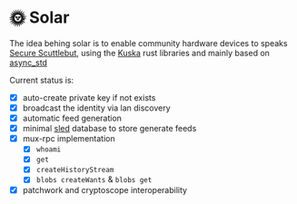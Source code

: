 # 🌞 Solar

The idea behing solar is to enable community hardware devices to speaks [Secure Scuttlebut](https://scuttlebutt.nz/), using the [Kuska](https://github.com/Kuska-ssb) rust libraries and mainly based on [async_std](https://async.rs/)

Current status is:

- [X] auto-create private key if not exists
- [X] broadcast the identity via lan discovery
- [X] automatic feed generation 
- [X] minimal [sled](https://github.com/spacejam/sled) database to store generate feeds
- [X] mux-rpc implementation
  - [X] `whoami`
  - [X] `get`
  - [X] `createHistoryStream` 
  - [X] `blobs createWants` & `blobs get` 
- [X] patchwork and cryptoscope interoperability
